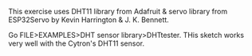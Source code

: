 This exercise uses DHT11 library from Adafruit & servo library from ESP32Servo by Kevin Harrington & J. K. Bennett.


Go FILE>EXAMPLES>DHT sensor library>DHTtester.
THis sketch works very well with the Cytron's DHT11 sensor.

